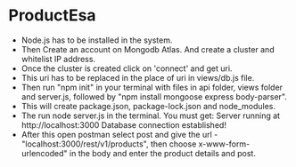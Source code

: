 # ProductEsa

- Node.js has to be installed in the system.
- Then Create an account on Mongodb Atlas. And create a cluster and whitelist IP address.
- Once the cluster is created click on 'connect' and get uri.
- This uri has to be replaced in the place of uri in views/db.js file.
- Then run "npm init" in your terminal with files in api folder, views folder and server.js, followed by "npm install mongoose express body-parser".
- This will create package.json, package-lock.json and node_modules.
- The run node server.js in the terminal. You must get:
   Server running at http://localhost:3000
   Database connection established!
- After this open postman select post and give the url - "localhost:3000/rest/v1/products", then choose x-www-form-urlencoded" in the body and enter the product details and post.
